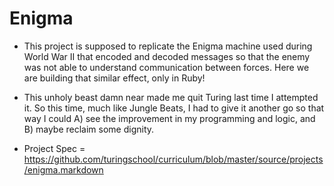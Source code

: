 # Enigma

* This project is supposed to replicate the Enigma machine used during World War II that encoded and decoded messages so that the enemy was not able to understand communication between forces. Here we are building that similar effect, only in Ruby!
* This unholy beast damn near made me quit Turing last time I attempted it. So this time, much like Jungle Beats, I had to give it another go so that way I could A) see the improvement in my programming and logic, and B) maybe reclaim some dignity.

* Project Spec = https://github.com/turingschool/curriculum/blob/master/source/projects/enigma.markdown
